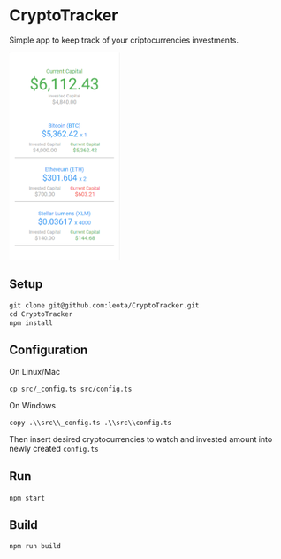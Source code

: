 # CryptoTracker
<div>
    <p>Simple app to keep track of your criptocurrencies investments.</p>
</div>
<div style="text-align: center;">
    <img src="/img/sample.png" style="display:block;max-width: 200px;"></img>
</div>

## Setup
```
git clone git@github.com:leota/CryptoTracker.git
cd CryptoTracker
npm install
```

## Configuration
On Linux/Mac
```
cp src/_config.ts src/config.ts
```
On Windows
```
copy .\\src\\_config.ts .\\src\\config.ts
```

Then insert desired cryptocurrencies to watch and invested amount into newly created `config.ts`


## Run
```
npm start
```

## Build
```
npm run build
```